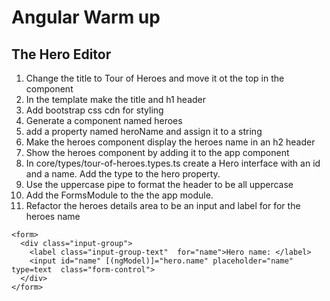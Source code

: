  <h1>Angular Warm up</h1>
 
  <h2> The Hero Editor</h2>

1.  Change the title to Tour of Heroes and move it ot the top in the component
2.  In the template make the title and h1 header
3.  Add bootstrap css cdn for styling
4.  Generate a component named heroes
5.  add a property named heroName and assign it to a string
6.  Make the heroes component display the heroes name in an h2 header
7.  Show the heroes component by adding it to the app component
8.  In core/types/tour-of-heroes.types.ts create a Hero interface with an id and a name. Add the type to the hero property.
9.  Use the uppercase pipe to format the header to be all uppercase
10. Add the FormsModule to the the app module.
11. Refactor the heroes details area to be an input and label for for the heroes name

```
<form>
  <div class="input-group">
    <label class="input-group-text"  for="name">Hero name: </label>
    <input id="name" [(ngModel)]="hero.name" placeholder="name" type=text  class="form-control">
  </div>
</form>
```
